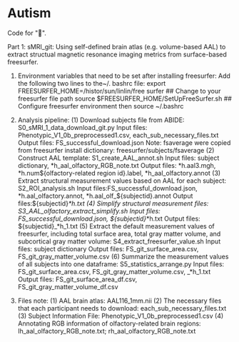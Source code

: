 # Autism
Code for "🤩".

Part 1: sMRI_git: Using self-defined brain atlas (e.g. volume-based AAL) to extract structual magnetic resonance imaging metrics from surface-based freesurfer.

1. Environment variables that need to be set after installing freesurfer: 
Add the following two lines to the~/. bashrc file:
export FREESURFER_HOME=/histor/sun/linlin/free surfer ## Change to your freesurfer file path
source $FREESURFER_HOME/SetUpFreeSurfer.sh ## Configure freesurfer environment 
then source ~/.bashrc

3. Analysis pipeline: 
(1) Download subjects file from ABIDE: S0_sMRI_1_data_download_git.py
Input files: Phenotypic_V1_0b_preprocessed1.csv, each_sub_necessary_files.txt
Output files: FS_successful_download.json
Note: fsaverage were copied from freesurfer install dictionary: freesurfer/subjects/fsaverage
(2) Construct AAL template: S1_create_AAL_annot.sh
Input files: subject dictionary, *h_aal_olfactory_RGB_note.txt
Output files: *h.aal3.mgh, *h.num${olfactory-related region id}.label, *h_aal_olfactory.annot
(3) Extract structural measurement values based on AAL for each subject: S2_ROI_analysis.sh
Input files:FS_successful_download.json, *h.aal_olfactory.annot, *h.aal_olf_${subjectid}.annot
Output files:${subjectid}_*h.txt
(4) Simplify structural measurement files: S3_AAL_olfactory_extract_simplify.sh
Input files: FS_successful_download.json, ${subjectid}_*h.txt
Output files: ${subjectid}_*h_1.txt
(5) Extract the default measurement values of freesurfer, including total surface area, total gray matter volume, and subcortical gray matter volume: S4_extract_freesurfer_value.sh
Input files: subject dictionary
Output files: FS_git_surface_area.csv, FS_git_gray_matter_volume.csv
(6) Summarize the measurement values of all subjects into one dataframe: S5_statistics_arrange.py
Input files: FS_git_surface_area.csv, FS_git_gray_matter_volume.csv, _*h_1.txt
Output files: FS_git_surface_area_df.csv, FS_git_gray_matter_volume_df.csv

4. Files note: 
(1) AAL brain atlas: AAL116_1mm.nii
(2) The necessary files that each participant needs to download: each_sub_necessary_files.txt
(3) Subject Information File: Phenotypic_V1_0b_preprocessed1.csv
(4) Annotating RGB information of olfactory-related brain regions: lh_aal_olfactory_RGB_note.txt; rh_aal_olfactory_RGB_note.txt

